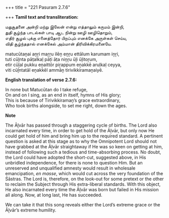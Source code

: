 +++
title = "221 Pasuram 2.7.6"

+++
**Tamil text and transliteration:**

மதுசூதனை அன்றி மற்று இலேன் என்று எத்தாலும் கருமம் இன்றி,  
துதி சூழ்ந்த பாடல்கள் பாடி ஆட நின்று ஊழி ஊழிதொறும்,  
எதிர் சூழல் புக்கு எனைத்தோர் பிறப்பும் எனக்கே அருள்கள் செய்ய,  
விதி சூழ்ந்ததால் எனக்கேல் அம்மான் திரிவிக்கிரமனையே.

matucūtaṉai aṉṟi maṟṟu ilēṉ eṉṟu ettālum karumam iṉṟi,  
tuti cūḻnta pāṭalkaḷ pāṭi āṭa niṉṟu ūḻi ūḻitoṟum,  
etir cūḻal pukku eṉaittōr piṟappum eṉakkē aruḷkaḷ ceyya,  
viti cūḻntatāl eṉakkēl ammāṉ tirivikkiramaṉaiyē.

**English translation of verse 2.7.6:**

In none but Matucūtan do I take refuge,  
On and on I sing, as an end in itself, hymns of His glory;  
This is because of Tirivikkiramaṉ’s grace extraordinary,  
Who took births alongside, to set me right, down the ages.

**Note**

The Āḻvār has passed through a staggering cycle of births. The Lord also incarnated every time, in order to get hold of the Āḻvār, but only now He could get hold of him and bring him up to the required standard. A pertinent question is asked at this stage as to why the Omnipotent Lord should not have grabbed at the Āḻvār straightaway if He was so keen on getting at him, instead of following such a tedious and time-absorbing process. No doubt, the Lord could have adopted the short-cut, suggested above, in His unbridled independence, for there is none to question Him. But an unreserved and unqualified amnesty would result in wholesale emancipation, *en masse*, which would cut across the very foundation of the Śāstras. The Lord is, therefore, on the look-out for some pretext or the other to reclaim the Subject through His extra-liberal standards. With this object, He also incarnated every time the Āḻvār was born but failed in His mission all along. Now, at long last, He has succeeded.

We can take it that this song reveals either the Lord’s extreme grace or the Āḻvār’s extreme humility.


